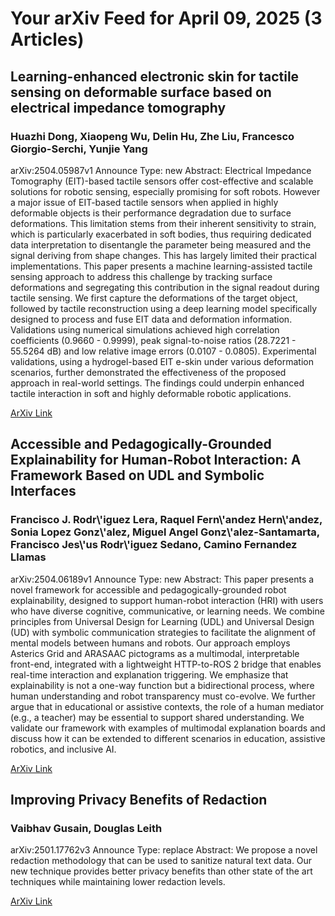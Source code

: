 <h1>Your arXiv Feed for April 09, 2025 (3 Articles)</h1>
<h2>Learning-enhanced electronic skin for tactile sensing on deformable surface based on electrical impedance tomography</h2>
<h3>Huazhi Dong, Xiaopeng Wu, Delin Hu, Zhe Liu, Francesco Giorgio-Serchi, Yunjie Yang</h3>
<p>arXiv:2504.05987v1 Announce Type: new 
Abstract: Electrical Impedance Tomography (EIT)-based tactile sensors offer cost-effective and scalable solutions for robotic sensing, especially promising for soft robots. However a major issue of EIT-based tactile sensors when applied in highly deformable objects is their performance degradation due to surface deformations. This limitation stems from their inherent sensitivity to strain, which is particularly exacerbated in soft bodies, thus requiring dedicated data interpretation to disentangle the parameter being measured and the signal deriving from shape changes. This has largely limited their practical implementations. This paper presents a machine learning-assisted tactile sensing approach to address this challenge by tracking surface deformations and segregating this contribution in the signal readout during tactile sensing. We first capture the deformations of the target object, followed by tactile reconstruction using a deep learning model specifically designed to process and fuse EIT data and deformation information. Validations using numerical simulations achieved high correlation coefficients (0.9660 - 0.9999), peak signal-to-noise ratios (28.7221 - 55.5264 dB) and low relative image errors (0.0107 - 0.0805). Experimental validations, using a hydrogel-based EIT e-skin under various deformation scenarios, further demonstrated the effectiveness of the proposed approach in real-world settings. The findings could underpin enhanced tactile interaction in soft and highly deformable robotic applications.</p>
<a href='https://arxiv.org/abs/2504.05987'>ArXiv Link</a>

<h2>Accessible and Pedagogically-Grounded Explainability for Human-Robot Interaction: A Framework Based on UDL and Symbolic Interfaces</h2>
<h3>Francisco J. Rodr\'iguez Lera, Raquel Fern\'andez Hern\'andez, Sonia Lopez Gonz\'alez, Miguel Angel Gonz\'alez-Santamarta, Francisco Jes\'us Rodr\'iguez Sedano, Camino Fernandez Llamas</h3>
<p>arXiv:2504.06189v1 Announce Type: new 
Abstract: This paper presents a novel framework for accessible and pedagogically-grounded robot explainability, designed to support human-robot interaction (HRI) with users who have diverse cognitive, communicative, or learning needs. We combine principles from Universal Design for Learning (UDL) and Universal Design (UD) with symbolic communication strategies to facilitate the alignment of mental models between humans and robots. Our approach employs Asterics Grid and ARASAAC pictograms as a multimodal, interpretable front-end, integrated with a lightweight HTTP-to-ROS 2 bridge that enables real-time interaction and explanation triggering. We emphasize that explainability is not a one-way function but a bidirectional process, where human understanding and robot transparency must co-evolve. We further argue that in educational or assistive contexts, the role of a human mediator (e.g., a teacher) may be essential to support shared understanding. We validate our framework with examples of multimodal explanation boards and discuss how it can be extended to different scenarios in education, assistive robotics, and inclusive AI.</p>
<a href='https://arxiv.org/abs/2504.06189'>ArXiv Link</a>

<h2>Improving Privacy Benefits of Redaction</h2>
<h3>Vaibhav Gusain, Douglas Leith</h3>
<p>arXiv:2501.17762v3 Announce Type: replace 
Abstract: We propose a novel redaction methodology that can be used to sanitize natural text data. Our new technique provides better privacy benefits than other state of the art techniques while maintaining lower redaction levels.</p>
<a href='https://arxiv.org/abs/2501.17762'>ArXiv Link</a>

